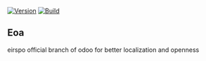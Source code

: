[![Version](http://img.shields.io/badge/Build-unstable-lightgrey.svg?style=flat&colorA=blue&style=flat-square)](https://eoa.eirspo.io/)
[![Build](http://img.shields.io/badge/Version-alpha-lightgrey.svg?style=flat&colorA=green&style=flat-square)](https://eoa.eirspo.io/)

Eoa
----

eirspo official branch of odoo for better localization and openness